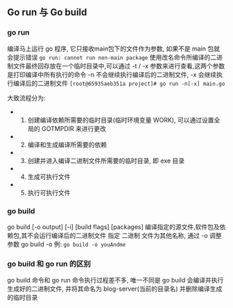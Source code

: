 ## Go run 与 Go build
### go run
编译马上运行 go 程序, 它只接收main包下的文件作为参数, 如果不是 main 包就会提示错误 `go run: cannot run non-main package`
使用改名命令所编译的二进制文件最终回存放在一个临时目录中,可以通过 -t / -x 参数来进行查看,这两个参数是打印编译中所有执行的命令
-n 不会继续执行编译后的二进制文件, -x 会继续执行编译后的二进制文件
``[root@65935aeb351a project]# go run -n[-x] main.go``

大致流程分为:
- 1) 创建编译依赖所需要的临时目录(临时环境变量 WORK), 可以通过设置全局的 GOTMPDIR 来进行更改
- 2) 编译和生成编译所需要的依赖
- 3) 创建并进入编译二进制文件所需要的临时目录, 即 exe 目录
- 4) 生成可执行文件
- 5) 执行可执行文件

### go build
go build [-o output] [-i] [build flags] [packages] 编译指定的源文件,软件包及依赖包,其不会运行编译后的二进制文件
指定 二进制 文件为其他名称, 通过 -o 调整参数 go build -o 例: `go build -o youAndme`

### go build 和 go run 的区别
go build 命令和 go run 命令执行过程差不多, 唯一不同是 go build 会编译并执行生成好的二进制文件, 并将其命名为 blog-server(当前的目录名)
并删除编译生成的临时目录
